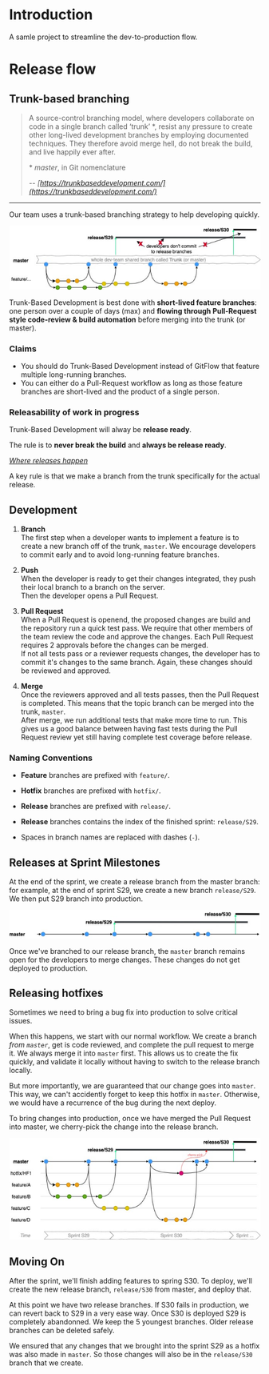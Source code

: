 # Introduction 
A samle project to streamline the dev-to-production flow.


# Release flow

## Trunk-based branching

> A source-control branching model, where developers collaborate on code in a single branch called ‘trunk’ *, resist any pressure to create other long-lived development branches by employing documented techniques. They therefore avoid merge hell, do not break the build, and live happily ever after.
>
>\* *master*, in Git nomenclature
>
> -- <cite>[https://trunkbaseddevelopment.com/](https://trunkbaseddevelopment.com/)</cite>


---
Our team uses a trunk-based branching strategy to help developing quickly. 

![trunk-based branching](./assets/trunk_based_dev.jpg 'Trunk Based Branching')

Trunk-Based Development is best done with **short-lived feature branches**: one person over a couple of days (max) and **flowing through Pull-Request style code-review & build automation** before merging into the trunk (or master).


### Claims
- You should do Trunk-Based Development instead of GitFlow that feature multiple long-running branches.
- You can either do a Pull-Request workflow as long as those feature branches are short-lived and the product of a single person.

### Releasability of work in progress

Trunk-Based Development will alway be **release ready**.

The rule is to **never break the build** and **always be release ready**.

*<u>Where releases happen</u>*

A key rule is that we make a branch from the trunk specifically for the actual release. 

## Development
1. **Branch**  
The first step when a developer wants to implement a feature is to create a new branch off of the trunk, `master`. We encourage developers to commit early and to avoid long-running feature branches.  

2. **Push**  
When the developer is ready to get their changes integrated, they push their local branch to a branch on the server.  
Then the developer opens a Pull Request. 

3. **Pull Request**  
When a Pull Request is openend, the proposed changes are build and the repository run a quick test pass.
We require that other members of the team review the code and approve the changes. Each Pull Request requires 2 approvals before the changes can be merged.  
If not all tests pass or a reviewer requests changes, the developer has to commit it's changes to the same branch. Again, these changes should be reviewed and approved.

4. **Merge**  
Once the reviewers approved and all tests passes, then the Pull Request is completed. This means that the topic branch can be merged into the trunk, `master`.  
After merge, we run additional tests that make more time to run. This gives us a good balance between having fast tests during the Pull Request review yet still having complete test coverage before release.

### Naming Conventions

- **Feature** branches are prefixed with `feature/`.  

- **Hotfix** branches are prefixed with `hotfix/`.

- **Release** branches are prefixed with `release/`.

- **Release** branches contains the index of the finished sprint: `release/S29`. 

- Spaces in branch names are replaced with dashes (`-`).


## Releases at Sprint Milestones

At the end of the sprint, we create a release branch from the master branch: for example, at the end of sprint S29, we create a new branch `release/S29`. We then put S29 branch into production.

![release branch](./assets/release_branch.jpg 'Release Branch')


Once we've branched to our release branch, the `master` branch remains open for the developers to merge changes. These changes do not get deployed to production.

## Releasing hotfixes

Sometimes we need to bring a bug fix into production to solve critical issues. 

When this happens, we start with our normal workflow. We create a branch *from `master`*, get is code reviewed, and complete the pull request to merge it. We always merge it into `master` first. This allows us to create the fix quickly, and validate it locally without having to switch to the release branch locally.

But more importantly, we are guaranteed that our change goes into `master`. This way, we can't accidently forget to keep this hotfix in `master`. Otherwise, we would have a recurrence of the bug during the next deploy.

To bring changes into production, once we have merged the Pull Request into master, we cherry-pick the change into the release branch. 


![cherry pick hotfix](./assets/hotfix.jpg 'Hotfix')

## Moving On

After the sprint, we'll finish adding features to spring S30. To deploy, we'll create the new release branch, `release/S30` from master, and deploy that.

At this point we have two release branches. If S30 fails in production, we can revert back to S29 in a very ease way.
Once S30 is deployed S29 is completely abandonned. We keep the 5 youngest branches. Older release branches can be deleted safely.

We ensured that any changes that we brought into the sprint S29 as a hotfix was also made in `master`. So those changes will also be in the `release/S30` branch that we create.
